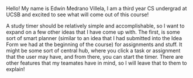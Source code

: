Hello! My name is Edwin Medrano Villela, I am a third year CS undergrad at UCSB and excited to see what will come out of this course!

A study timer should be relatively simple and accomplishable, so I want to expand on a few other ideas that I have come up with. The first, is some sort of smart planner (similar to an idea that I had submitted into the Idea Form we had at the beginning of the course) for assignments and stuff. It might be some sort of central hub, where you click a task or assignment that the user may have, and from there, you can start the timer. There are other features that my teamates have in mind, so I will leave that to them to explain!